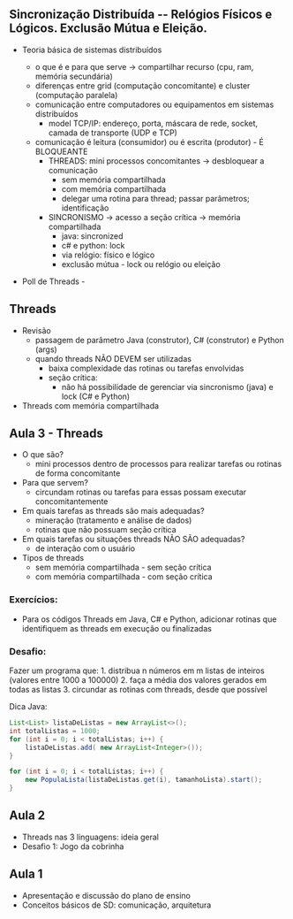 ##  Sincronização Distribuída -- Relógios Físicos e Lógicos. Exclusão Mútua e Eleição.

-   Teoria básica de sistemas distribuídos

    -   o que é e para que serve -\> compartilhar recurso (cpu, ram,
        memória secundária)
    -   diferenças entre grid (computação concomitante) e cluster
        (computação paralela)
    -   comunicação entre computadores ou equipamentos em sistemas
        distribuídos
        -   model TCP/IP: endereço, porta, máscara de rede, socket,
            camada de transporte (UDP e TCP)
    -   comunicação é leitura (consumidor) ou é escrita (produtor) - É
        BLOQUEANTE
        -   THREADS: mini processos concomitantes -\> desbloquear a
            comunicação
            -   sem memória compartilhada
            -   com memória compartilhada
            -   delegar uma rotina para thread; passar parâmetros;
                identificação
        -   SINCRONISMO -\> acesso a seção crítica -\> memória
            compartilhada
            -   java: sincronized
            -   c# e python: lock
            -   via relógio: físico e lógico
            -   exclusão mútua - lock ou relógio ou eleição

-   Poll de Threads - 

## Threads
-   Revisão
    -   passagem de parâmetro Java (construtor), C# (construtor) e
        Python (args)
    -   quando threads NÃO DEVEM ser utilizadas
        -   baixa complexidade das rotinas ou tarefas envolvidas
        -   seção crítica:
            -   não há possibilidade de gerenciar via sincronismo (java)
                e lock (C# e Python)
-   Threads com memória compartilhada

## Aula 3 - Threads

-   O que são?
    -   mini processos dentro de processos para realizar tarefas ou
        rotinas de forma concomitante
-   Para que servem?
    -   circundam rotinas ou tarefas para essas possam executar
        concomitantemente
-   Em quais tarefas as threads são mais adequadas?
    -   mineração (tratamento e análise de dados)
    -   rotinas que não possuam seção crítica
-   Em quais tarefas ou situações threads NÃO SÃO adequadas?
    -   de interação com o usuário
-   Tipos de threads
    -   sem memória compartilhada - sem seção crítica
    -   com memória compartilhada - com seção crítica

### Exercícios:

-   Para os códigos Threads em Java, C# e Python, adicionar rotinas que
    identifiquem as threads em execução ou finalizadas

### Desafio:

Fazer um programa que: 1. distribua n números em m listas de inteiros
(valores entre 1000 a 100000) 2. faça a média dos valores gerados em
todas as listas 3. circundar as rotinas com threads, desde que possível

Dica Java:

``` java
List<List> listaDeListas = new ArrayList<>();
int totalListas = 1000;
for (int i = 0; i < totalListas; i++) {
    listaDeListas.add( new ArrayList<Integer>());
}

for (int i = 0; i < totalListas; i++) {
    new PopulaLista(listaDeListas.get(i), tamanhoLista).start();
}
```

## Aula 2

-   Threads nas 3 linguagens: ideia geral
-   Desafio 1: Jogo da cobrinha

## Aula 1

-   Apresentação e discussão do plano de ensino
-   Conceitos básicos de SD: comunicação, arquitetura
